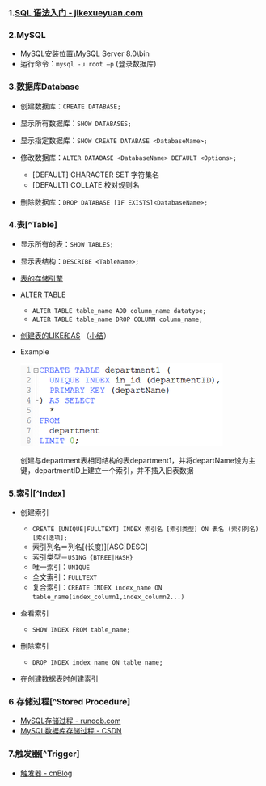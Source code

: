 ### 1.[SQL 语法入门 - jikexueyuan.com](http://wiki.jikexueyuan.com/project/sql/rdbms-concepts.html)

### 2.MySQL

- MySQL安装位置\MySQL Server 8.0\bin
- 运行命令：`mysql -u root –p` (登录数据库)

### 3.数据库Database

- 创建数据库：`CREATE DATABASE;`

- 显示所有数据库：`SHOW DATABASES;`

- 显示指定数据库：`SHOW CREATE DATABASE <DatabaseName>;`

- 修改数据库：`ALTER DATABASE <DatabaseName> DEFAULT <Options>;`

  - [DEFAULT] CHARACTER SET 字符集名
  - [DEFAULT] COLLATE 校对规则名

- 删除数据库：`DROP DATABASE [IF EXISTS]<DatabaseName>;`

### 4.表[^Table]

- 显示所有的表：`SHOW TABLES;`

- 显示表结构：`DESCRIBE <TableName>;`

- [表的存储引擎](https://blog.csdn.net/wyzxg/article/details/7412969)

- [ALTER TABLE](https://www.runoob.com/sql/sql-alter.html)

  - `ALTER TABLE table_name ADD column_name datatype;`
  - `ALTER TABLE table_name DROP COLUMN column_name;`

- [创建表的LIKE和AS](https://blog.csdn.net/leshami/article/details/46800847) （[小结](https://blog.csdn.net/risingsun001/article/details/23449241)）

- Example

  ![](../_images/image-20200108111632.png)

  创建与department表相同结构的表department1，并将departName设为主键，departmentID上建立一个索引，并不插入旧表数据

### 5.索引[^Index]

- 创建索引

  - `CREATE [UNIQUE|FULLTEXT] INDEX 索引名 [索引类型] ON 表名 (索引列名) [索引选项];`
  - 索引列名＝列名[(长度)][ASC|DESC]
  - 索引类型＝`USING {BTREE|HASH}`
  - 唯一索引：`UNIQUE`
  - 全文索引：`FULLTEXT`
  - 复合索引：`CREATE INDEX index_name ON table_name(index_column1,index_column2...)`

- 查看索引

  - `SHOW INDEX FROM table_name;`

- 删除索引

  - `DROP INDEX index_name ON table_name;`

- [在创建数据表时创建索引](https://blog.csdn.net/qq_41573234/article/details/80250279)

### 6.存储过程[^Stored Procedure]

- [MySQL存储过程 - runoob.com](https://www.runoob.com/w3cnote/mysql-stored-procedure.html)
- [MySQL数据库存储过程 - CSDN](https://blog.csdn.net/moxigandashu/article/details/64616135)

### 7.触发器[^Trigger]

- [触发器 - cnBlog](https://www.cnblogs.com/CraryPrimitiveMan/p/4206942.html)